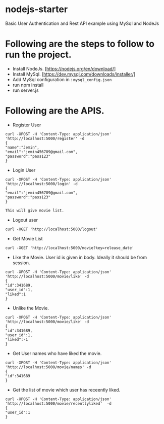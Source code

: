 # nodejs-starter
Basic User Authentication and Rest API example using MySql and NodeJs 

# Following are the steps to follow to run the project.
  - Install NodeJs. [https://nodejs.org/en/download/]
  - Install MySql. [https://dev.mysql.com/downloads/installer/]
  - Add MySql configuration in : `mysql_config.json`
  - run npm install
  - run server.js

# Following are the APIS.
- Register User

```
curl -XPOST -H 'Content-Type: application/json' 'http://localhost:5000/register' -d
{ 
"name":"Jemin",
"email":"jemin456789@gmail.com",
"password":"pass123"
}
```

- Login User

```
curl -XPOST -H 'Content-Type: application/json' 'http://localhost:5000/login' -d
{ 
"email":"jemin456789@gmail.com",
"password":"pass123"
}
```
`This will give movie list.`

- Logout user
```
curl -XGET 'http://localhost:5000/logout'
```

- Get Movie List
```
curl -XGET 'http://localhost:5000/movie?key=release_date'
```

- Like the Movie. User id is given in body. Ideally it should be from session.

```
curl -XPOST -H 'Content-Type: application/json' 'http://localhost:5000/movie/like' -d
{ 
"id":341689,
"user_id":1,
"liked":1
}
```

- Unlike the Movie. 

```
curl -XPOST -H 'Content-Type: application/json' 'http://localhost:5000/movie/like' -d
{ 
"id":341689,
"user_id":1,
"liked":-1
}
```


- Get User names who have liked the movie.
```
curl -XPOST -H 'Content-Type: application/json' 'http://localhost:5000/movie/names' -d
{ 
"id":341689
}
```

- Get the list of movie which user has receently liked.
```
curl -XPOST -H 'Content-Type: application/json' 'http://localhost:5000/movie/recentlyliked'  -d
{ 
"user_id":1
}
```
 
